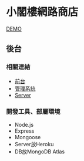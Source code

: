 # 小閣樓網路商店
[DEMO](https://bolaslien.github.io/miniAttic-front-app/)

## 後台
### 相關連結
- [前台](https://github.com/BolasLien/my-page)
- [管理系統](https://github.com/BolasLien/miniAttic-back-app)
- [Server](https://github.com/BolasLien/miniAttic-api-server)

### 開發工具、部屬環境
- Node.js
- Express
- Mongoose
- Server放Heroku
- DB放MongoDB Atlas
